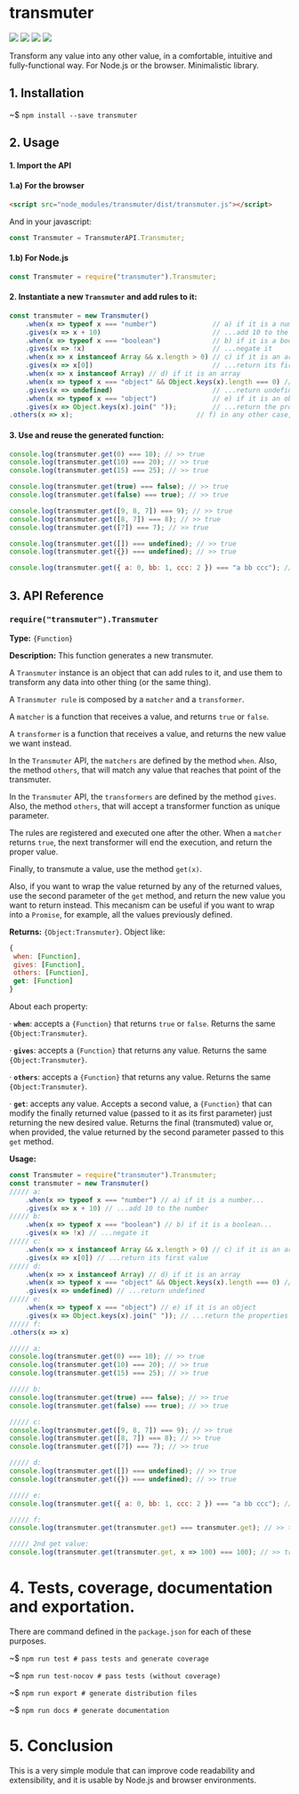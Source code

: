  


# transmuter


![](https://img.shields.io/badge/trasnmuter-v1.0.0-green.svg) ![](https://img.shields.io/badge/tests-passing-green.svg) ![](https://img.shields.io/badge/coverage-100%25-green.svg)  ![](https://img.shields.io/badge/stable-95%25-green.svg)



Transform any value into any other value, in a comfortable, intuitive and fully-functional way. For Node.js or the browser.
Minimalistic library.

## 1. Installation

~$ `npm install --save transmuter`

## 2. Usage

#### 1. Import the API

#### 1.a) For the browser

```html
<script src="node_modules/transmuter/dist/transmuter.js"></script>
```

And in your javascript:

```js
const Transmuter = TransmuterAPI.Transmuter;
```

#### 1.b) For Node.js

```js
const Transmuter = require("transmuter").Transmuter;
```

#### 2. Instantiate a new `Transmuter` and add rules to it:

```js
const transmuter = new Transmuter()
	.when(x => typeof x === "number")              // a) if it is a number...
	.gives(x => x + 10)                            // ...add 10 to the number
	.when(x => typeof x === "boolean")             // b) if it is a boolean...
	.gives(x => !x)                                // ...negate it
	.when(x => x instanceof Array && x.length > 0) // c) if it is an array and has more than 1 value...
	.gives(x => x[0])                              // ...return its first value
	.when(x => x instanceof Array) // d) if it is an array
	.when(x => typeof x === "object" && Object.keys(x).length === 0) // d) or if it is an object but has no properties...
	.gives(x => undefined)                         // ...return undefined
	.when(x => typeof x === "object")              // e) if it is an object
	.gives(x => Object.keys(x).join(" "));         // ...return the properties of the object in a string separating them with 1 space
.others(x => x);                               // f) in any other case, return the same value

```

#### 3. Use and reuse the generated function:

```js
console.log(transmuter.get(0) === 10); // >> true
console.log(transmuter.get(10) === 20); // >> true
console.log(transmuter.get(15) === 25); // >> true

console.log(transmuter.get(true) === false); // >> true
console.log(transmuter.get(false) === true); // >> true

console.log(transmuter.get([9, 8, 7]) === 9); // >> true
console.log(transmuter.get([8, 7]) === 8); // >> true
console.log(transmuter.get([7]) === 7); // >> true

console.log(transmuter.get([]) === undefined); // >> true
console.log(transmuter.get({}) === undefined); // >> true

console.log(transmuter.get({ a: 0, bb: 1, ccc: 2 }) === "a bb ccc"); // >> true
```








 


## 3. API Reference


### `require("transmuter").Transmuter`


**Type:** `{Function}`


**Description:** This function generates a new transmuter.

A `Transmuter` instance is an object that can add rules to it, and use them to
transform any data into other thing (or the same thing).

A `Transmuter rule` is composed by a `matcher` and a `transformer`.

A `matcher` is a function that receives a value, and returns `true` or `false`.

A `transformer` is a function that receives a value, and returns the new value we want instead.

In the `Transmuter` API, the `matchers` are defined by the method `when`. Also, the method `others`,
that will match any value that reaches that point of the transmuter.

In the `Transmuter` API, the `transformers` are defined by the method `gives`. Also, the method `others`,
that will accept a transformer function as unique parameter.

The rules are registered and executed one after the other. When a `matcher` returns `true`, the next
transformer will end the execution, and return the proper value.

Finally, to transmute a value, use the method `get(x)`.

Also, if you want to wrap the value returned by any of the returned values, use the second parameter of the
`get` method, and return the new value you want to return instead. This mecanism can be useful if you want to
wrap into a `Promise`, for example, all the values previously defined.




**Returns:** `{Object:Transmuter}`. Object like:

```js
{
 when: [Function],
 gives: [Function],
 others: [Function],
 get: [Function]
}
```

About each property:

 · **`when`**: accepts a `{Function}` that returns `true` or `false`. Returns the same `{Object:Transmuter}`.

 · **`gives`**: accepts a `{Function}` that returns any value. Returns the same `{Object:Transmuter}`.

 · **`others`**: accepts a `{Function}` that returns any value. Returns the same `{Object:Transmuter}`.

 · **`get`**: accepts any value. Accepts a second value, a `{Function}` that can modify the finally
returned value (passed to it as its first parameter) just returning the new desired value.
Returns the final (transmuted) value or, when provided, the value returned by the second parameter passed to this `get` method.


**Usage:** 

```js
const Transmuter = require("transmuter").Transmuter;
const transmuter = new Transmuter()
///// a:
	.when(x => typeof x === "number") // a) if it is a number...
	.gives(x => x + 10) // ...add 10 to the number
///// b:
	.when(x => typeof x === "boolean") // b) if it is a boolean...
	.gives(x => !x) // ...negate it
///// c:
	.when(x => x instanceof Array && x.length > 0) // c) if it is an array and has more than 1 value
	.gives(x => x[0]) // ...return its first value
///// d:
	.when(x => x instanceof Array) // d) if it is an array
	.when(x => typeof x === "object" && Object.keys(x).length === 0) // d) or if it is an object but has no properties
	.gives(x => undefined) // ...return undefined
///// e:
	.when(x => typeof x === "object") // e) if it is an object
	.gives(x => Object.keys(x).join(" ")); // ...return the properties of the object in a string separating them with 1 space
///// f:
.others(x => x)

///// a:
console.log(transmuter.get(0) === 10); // >> true
console.log(transmuter.get(10) === 20); // >> true
console.log(transmuter.get(15) === 25); // >> true

///// b:
console.log(transmuter.get(true) === false); // >> true
console.log(transmuter.get(false) === true); // >> true

///// c:
console.log(transmuter.get([9, 8, 7]) === 9); // >> true
console.log(transmuter.get([8, 7]) === 8); // >> true
console.log(transmuter.get([7]) === 7); // >> true

///// d:
console.log(transmuter.get([]) === undefined); // >> true
console.log(transmuter.get({}) === undefined); // >> true

///// e:
console.log(transmuter.get({ a: 0, bb: 1, ccc: 2 }) === "a bb ccc"); // >> true

///// f:
console.log(transmuter.get(transmuter.get) === transmuter.get); // >> true

///// 2nd get value:
console.log(transmuter.get(transmuter.get, x => 100) === 100); // >> true

```











 


# 4. Tests, coverage, documentation and exportation.

There are command defined in the `package.json` for each of these purposes.

~$ `npm run test # pass tests and generate coverage`

~$ `npm run test-nocov # pass tests (without coverage)`

~$ `npm run export # generate distribution files`

~$ `npm run docs # generate documentation`

# 5. Conclusion

This is a very simple module that can improve code readability and extensibility,
and it is usable by Node.js and browser environments.




